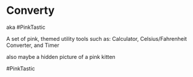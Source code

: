 # Converty
aka #PinkTastic 

A set of pink, themed utility tools such as: Calculator, Celsius/Fahrenheit Converter, and Timer 

also maybe a hidden picture of a pink kitten 

#PinkTastic 
